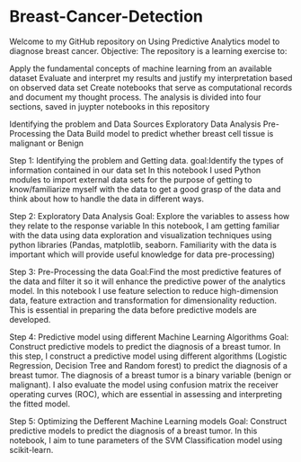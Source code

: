 # Breast-Cancer-Detection

Welcome to my GitHub repository on Using Predictive Analytics model to diagnose breast cancer.
Objective:
The repository is a learning exercise to:

Apply the fundamental concepts of machine learning from an available dataset
Evaluate and interpret my results and justify my interpretation based on observed data set
Create notebooks that serve as computational records and document my thought process.
The analysis is divided into four sections, saved in juypter notebooks in this repository

Identifying the problem and Data Sources
Exploratory Data Analysis
Pre-Processing the Data
Build model to predict whether breast cell tissue is malignant or Benign


Step 1: Identifying the problem and Getting data.
goal:Identify the types of information contained in our data set In this notebook I used Python modules to import external data sets for the purpose of getting to know/familiarize myself with the data to get a good grasp of the data and think about how to handle the data in different ways. 

Step 2: Exploratory Data Analysis
Goal:  Explore the variables to assess how they relate to the response variable In this notebook, I am getting familiar with the data using data exploration and visualization techniques using python libraries (Pandas, matplotlib, seaborn. Familiarity with the data is important which will provide useful knowledge for data pre-processing)

Step 3: Pre-Processing the data
Goal:Find the most predictive features of the data and filter it so it will enhance the predictive power of the analytics model. In this notebook I use feature selection to reduce high-dimension data, feature extraction and transformation for dimensionality reduction. This is essential in preparing the data before predictive models are developed.

Step 4: Predictive model using different Machine Learning Algorithms
Goal: Construct predictive models to predict the diagnosis of a breast tumor. In this step, I construct a predictive model using different algorithms 
(Logistic Regression, Decision Tree and Random forest) to predict the diagnosis of a breast tumor. The diagnosis of a breast tumor is a binary variable (benign or malignant). I also evaluate the model using confusion matrix the receiver operating curves (ROC), which are essential in assessing and interpreting the fitted model.

Step 5: Optimizing the Defferent Machine Learning models
Goal: Construct predictive models to predict the diagnosis of a breast tumor. In this notebook, I aim to tune parameters of the SVM Classification model using scikit-learn.
